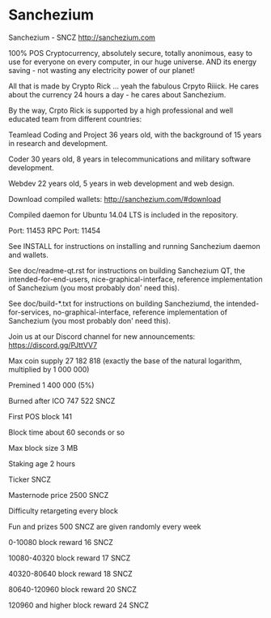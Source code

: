 # Sanchezium
Sanchezium - SNCZ
http://sanchezium.com

100% POS Cryptocurrency, absolutely secure, totally anonimous, easy to use for everyone on every computer, in our huge universe.
AND its energy saving - not wasting any electricity power of our planet!

All that is made by Crypto Rick ... yeah the fabulous Crpyto Riiick. He cares about the currency 24 hours a day - he cares about Sanchezium.

By the way, Crpto Rick is supported by a high professional and well educated team from different countries:

Teamlead Coding and Project
36 years old, with the background of 15 years in research and development.

Coder
30 years old, 8 years in telecommunications and military software development.

Webdev
22 years old, 5 years in web development and web design.

Download compiled wallets: http://sanchezium.com/#download

Compiled daemon for Ubuntu 14.04 LTS is included in the repository.

Port: 11453 RPC Port: 11454

See INSTALL for instructions on installing and running Sanchezium daemon and wallets.

See doc/readme-qt.rst for instructions on building Sanchezium QT, the intended-for-end-users, nice-graphical-interface, reference implementation of Sanchezium (you most probably don' need this).

See doc/build-*.txt for instructions on building Sancheziumd, the intended-for-services, no-graphical-interface, reference implementation of Sanchezium (you most probably don' need this).

Join us at our Discord channel for new announcements: https://discord.gg/PJttVV7

Max coin supply                   27 182 818 (exactly the base of the natural logarithm, multiplied by 1 000 000)

Premined                          1 400 000 (5%)

Burned after ICO                  747 522 SNCZ

First POS block                   141

Block time                        about 60 seconds or so

Max block size                    3 MB

Staking age                       2 hours

Ticker                            SNCZ

Masternode price                  2500 SNCZ

Difficulty retargeting            every block

Fun and prizes                    500 SNCZ are given randomly every week

0-10080 block reward              16 SNCZ

10080-40320 block reward          17 SNCZ

40320-80640 block reward          18 SNCZ

80640-120960 block reward         20 SNCZ

120960 and higher block reward    24 SNCZ
